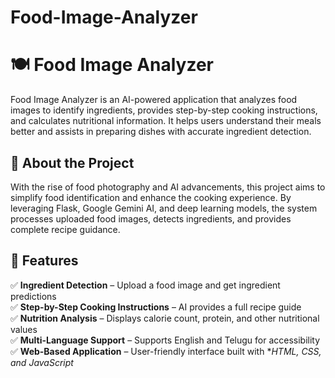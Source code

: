 # Food-Image-Analyzer
# 🍽️ Food Image Analyzer
Food Image Analyzer is an AI-powered application that analyzes food images to identify ingredients, provides step-by-step cooking instructions, and calculates nutritional information. It helps users understand their meals better and assists in preparing dishes with accurate ingredient detection.

## 📌 About the Project
With the rise of food photography and AI advancements, this project aims to simplify food identification and enhance the cooking experience. By leveraging Flask, Google Gemini AI, and deep learning models, the system processes uploaded food images, detects ingredients, and provides complete recipe guidance.

## 🌟 Features
✅ **Ingredient Detection** – Upload a food image and get ingredient predictions  
✅ **Step-by-Step Cooking Instructions** – AI provides a full recipe guide  
✅ **Nutrition Analysis** – Displays calorie count, protein, and other nutritional values  
✅ **Multi-Language Support** – Supports English and Telugu for accessibility  
✅ **Web-Based Application** – User-friendly interface built with **HTML, CSS, and JavaScript*
